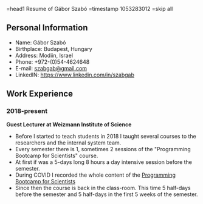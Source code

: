 =head1 Resume of Gábor Szabó
=timestamp 1053283012
=skip all

## Personal Information

* Name: Gábor Szabó
* Birthplace: Budapest, Hungary
* Address: Modiin, Israel
* Phone: +972-(0)54-4624648
* E-mail: szabgab@gmail.com
* LinkedIN: https://www.linkedin.com/in/szabgab


## Work Experience

### 2018-present

**Guest Lecturer at Weizmann Institute of Science**

* Before I started to teach students in 2018 I taught several courses to the researchers and the internal system team.
* Every semester there is 1, sometimes 2 sessions of the "Programming Bootcamp for Scientists" course.
* At first if was a 5-days long 8 hours a day intensive session before the semester.
* During COVID I recorded the whole content of the [Programming Bootcamp for Scientists](https://code-maven.com/programming-bootcamp-for-scientists)
* Since then the course is back in the class-room. This time 5 half-days before the semester and 5 half-days in the first 5 weeks of the semester.

